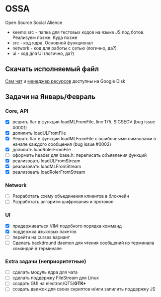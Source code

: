 # OSSA
Open Source Social Alience

* keemo.src - папка для тестовых кодов на языке JS под ботов. Реализуем позже. Куда позже
* src - код ядра. Основной функционал
* network - код для работы с сетью (логично, да?)
* ui - код для UI (логично, да?)

## Скачать исполняемый файл
[Сам чат](https://drive.google.com/file/d/1a_IDv1pZulpkaI3KB8KAmspbyNlafeY_/view?usp=sharing) и
[менеджер ресурсов](https://drive.google.com/file/d/16fniIvitGigYiTRNTXNFYnpDqnDOg7g2/view?usp=sharing)
доступны на Google Disk

## Задачи на Январь/Февраль
### Core, API
- [x] решить баг в функции loadMLFromFile, line 175. SIGSEGV (bug issue #0001)
- [x] допилить loadULFromFile
- [x] Решить баг в функции loadMLFromFile с ошибочными символами в начале каждого сообщения (bug issue #0002)
- [x] допилить loadRolerFromFile
- [ ] оформить header для base.h: переписать объявления функций
- [x] реализовать loadULFromStream
- [x] реализовать loadMLFromStream
- [x] реализовать loadRolerFromStream
### Network
- [ ] Разработать схему объединения клиентов в блокчейн
- [ ] Разработать алгоритм шифрования и протокол
### UI
- [x] придерживаться VIM-подобного порядка комманд
- [x] поддержка языковых пакетов
- [ ] перейти на curses вариант
- [ ] Сделать backdround daemon для чтения сообщений из терминала командой в терминале
### Extra задачи (неприоритетные)
- [ ] сделать модуль ядра для чата
- [ ] сделать поддержку FileStream для Linux
- [ ] создать GUI на electron/QT5/**GTK+**
- [ ] создать движок для своих скриптов и/или запилить поддержку JS
